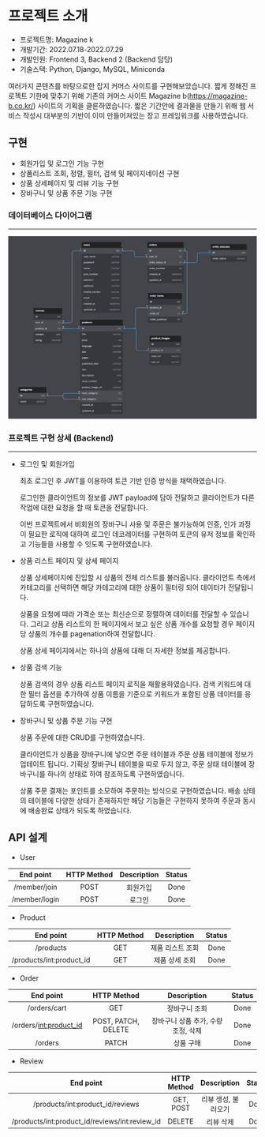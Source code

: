 # 프로젝트 소개

* 프로젝트명: Magazine k
* 개발기간: 2022.07.18-2022.07.29
* 개발인원: Frontend 3, Backend 2 (Backend 담당)
* 기술스택: Python, Django, MySQL, Miniconda

여러가지 콘텐츠를 바탕으로한 잡지 커머스 사이트를 구현해보았습니다. 짧게 정해진 프로젝트 기한에 맞추기 위해 기존의 커머스 사이트 Magazine b(https://magazine-b.co.kr/) 사이트의 기획을 클론하였습니다. 짧은 기간안에 결과물을 만들기 위해 웹 서비스 작성시 대부분의 기반이 이미 만들어져있는 장고 프레임워크를 사용하였습니다. 

## 구현

* 회원가입 및 로그인 기능 구현
* 상품리스트 조회, 정렬, 필터, 검색 및 페이지네이션 구현
* 상품 상세페이지 및 리뷰 기능 구현
* 장바구니 및 상품 주문 기능 구현

### 데이터베이스 다이어그램
---
![diagram](./image/schema.png)

### 프로젝트 구현 상세 (Backend)
---
* 로그인 및 회원가입

    최초 로그인 후 JWT를 이용하여 토큰 기반 인증 방식을 채택하였습니다.

    로그인한 클라이언트의 정보를 JWT payload에 담아 전달하고 클라이언트가 다른 작업에 대한 요청을 할 때 토큰을 전달합니다.

    이번 프로젝트에서 비회원의 장바구니 사용 및 주문은 불가능하여 인증, 인가 과정이 필요한 로직에 대하여 로그인 데코레이터를 구현하여 토큰의 유저 정보를 확인하고 기능들을 사용할 수 잇도록 구현하였습니다.

* 상품 리스트 페이지 및 상세 페이지

    상품 상세페이지에 진입할 시 상품의 전체 리스트를 불러옵니다. 클라이언트 측에서 카테고리를 선택하면 해당 카테고리에 대한 상품이 필터링 되어 데이터가 전달됩니다.

    상품을 요청에 따라 가격순 또는 최신순으로 정렬하여 데이터를 전달할 수 있습니다. 그리고 상품 리스트의 한 페이지에서 보고 싶은 상품 개수를 요청할 경우 페이지 당 상품의 개수를 pagenation하여 전달합니다.

    상품 상세 페이지에서는 하나의 상품에 대해 더 자세한 정보를 제공합니다.

* 상품 검색 기능

    상품 검색의 경우 상품 리스트 페이지 로직을 재활용하였습니다. 검색 키워드에 대한 필터 옵션을 추가하여 상품 이름을 기준으로 키워드가 포함된 상품 데이터를 응답하도록 구현하였습니다.

* 장바구니 및 상품 주문 기능 구현

    상품 주문에 대한 CRUD를 구현하였습니다.

    클라이언트가 상품을 장바구니에 넣으면 주문 테이블과 주문 상품 테이블에 정보가 업테이트 됩니다. 기획상 장바구니 테이블을 따로 두지 않고, 주문 상태 테이블에 장바구니를 하나의 상태로 하여 참조하도록 구현하였습니다.

    상품 주문 결재는 포인트를 소모하여 주문하는 방식으로 구현하였습니다. 배송 상테의 테이블에 다양한 상태가 존재하지만 해당 기능들은 구현하지 못하여 주문과 동시에 배송완료 상태가 되도록 하였습니다.

## API 설계

* User

|   End point   	| HTTP Method 	| Description 	| Status 	|
|:-------------:	|:-----------:	|:-----------:	|:------:	|
|  /member/join 	|     POST    	|   회원가입  	|  Done  	|
| /member/login 	|     POST    	|    로그인   	|  Done  	|

* Product

|          End point         	| HTTP Method 	| Description 	| Status 	|
|:--------------------------:	|:-----------:	|:-----------:	|:------:	|
|          /products         	|     GET     	| 제품 리스트 조회 	|  Done  	|
| /products/int:product_id 	|     GET     	|  제품 상세 조회  	|  Done  	|

* Order

|         End point        	|     HTTP Method     	|             Description             	| Status 	|
|:------------------------:	|:-------------------:	|:-----------------------------------:	|:------:	|
|       /orders/cart       	|         GET         	|            장바구니 조회            	|  Done  	|
| /orders/<int:product_id> 	| POST, PATCH, DELETE 	| 장바구니 상품 추가, 수량 조정, 삭제 	|  Done  	|
| /orders | PATCH | 상품 구매 | Done |

* Review

|                    End point                   	| HTTP Method 	|     Description     	| Status 	|
|:----------------------------------------------:	|:-----------:	|:-------------------:	|:------:	|
|        /products/int:product_id/reviews        	|  GET, POST  	| 리뷰 생성, 불러오기 	|  Done  	|
| /products/int:product_id/reviews/int:review_id 	|    DELETE   	|      리뷰 삭제      	|  Done  	|